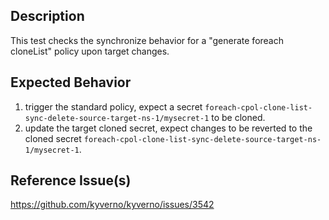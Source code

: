 ## Description

This test checks the synchronize behavior for a "generate foreach cloneList" policy upon target changes.

## Expected Behavior

1. trigger the standard policy, expect a secret `foreach-cpol-clone-list-sync-delete-source-target-ns-1/mysecret-1` to be cloned.
2. update the target cloned secret, expect changes to be reverted to the cloned secret `foreach-cpol-clone-list-sync-delete-source-target-ns-1/mysecret-1`.

## Reference Issue(s)

https://github.com/kyverno/kyverno/issues/3542